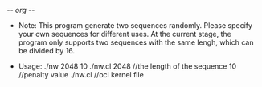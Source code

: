 -*- org -*-

* Note: This program generate two sequences randomly. Please specify
      your own sequences for different uses.  At the current stage,
      the program only supports two sequences with the same lengh,
      which can be divided by 16.

* Usage: ./nw 2048 10 ./nw.cl 2048
      //the length of the sequence 10 //penalty value ./nw.cl //ocl
      kernel file


